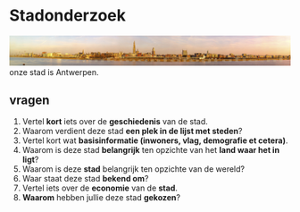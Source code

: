 # Stadonderzoek
![Antwerpen panorama](../site/afbeeldingen/backdrop.jpg)
onze stad is Antwerpen.

## vragen
1. Vertel **kort** iets over de **geschiedenis** van de stad.
2. Waarom verdient deze stad **een plek in de lijst met steden**?
3. Vertel kort wat **basisinformatie (inwoners, vlag, demografie et cetera)**.
4. Waarom is deze stad **belangrijk** ten opzichte van het **land waar het in ligt**?
5. Waarom is deze **stad** belangrijk ten opzichte van de wereld?
6. Waar staat deze stad **bekend om**?
7. Vertel iets over de **economie** van de **stad**.
8. **Waarom** hebben jullie deze stad **gekozen**?

